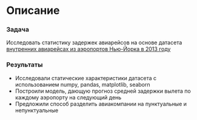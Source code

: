 # Описание
### Задача
Исследовать статистику задержек авиарейсов на основе датасета [внутренних авиарейсах из аэропортов Нью-Йорка в 2013 году](https://drive.google.com/file/d/1drJ6nqvE0sCSbY2gxlYBu_4jgEHmb2C2/view?usp=sharing)
### Результаты
- Исследовали статические характеристики датасета с использованием numpy, pandas, matplotlib, seaborn
- Построили модель, дающую прогноз средней задержки вылета по каждому аэропорту на следующий день
- Предложили способ разделить авиакомпании на пунктуальные и непунктуальные
